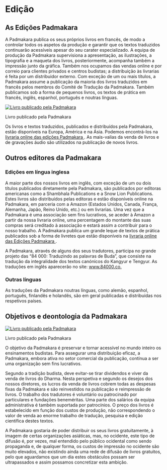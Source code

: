 ﻿#  Edição 

##  As Edições Padmakara 

A Padmakara publica os seus próprios livros em francês, de modo a controlar todos os aspetos da produção e garantir que os textos traduzidos continuarão acessíveis apesar do seu carater especializado. A equipa de produção da Padmakara supervisiona a apresentação, as ilustrações, a tipografia e a maqueta dos livros, posteriormente, acompanha também a impressão junto da gráfica. Também nos ocupamos das vendas online e por correio para clientes privados e centros budistas; a distribuição às livrarias é feita por um distribuidor externo. Com exceção de um ou mais títulos, a Padmakara assume a publicação da maioria dos livros traduzidos em francês pelos membros do Comité de Tradução da Padmakara. Também publicamos sob a forma de pequenos livros, os textos de prática em francês, inglês, espanhol, português e noutras línguas. 

[ ![Livro publicado pela Padmakara](/images/img_book_lettre_ami-150x150.jpg) ](/images/img_book_lettre_ami.jpg)

Livro publicado pela Padmakara 

Os livros e textos traduzidos, publicados e distribuídos pela Padmakara, estão disponíveis na Europa, América e na Ásia. Podemos encontrá-los na [ livraria online das edições Padmakara ](http://www.padmakara.com/) . As mais-valias da venda de livros e de gravações áudio são utilizados na publicação de novos livros. 

##  Outros editores da Padmakara 

###  Edições em língua inglesa 

A maior parte dos nossos livros em inglês, com exceção de um ou dois títulos publicados diretamente pela Padmakara, são publicados por editoras americanas como a Shambhala Publications e a Snow Lion Publications.   
Estes livros são distribuídos pelas editoras e estão disponíveis online na Padmakara, em parceria com a Amazon (Estados Unidos, Canada, França, Alemanha, Japão, Reino Unido, etc.) ou em livrarias. Uma vez que a Padmakara é uma associação sem fins lucrativos, se aceder à Amazon a partir da nossa livraria online, uma percentagem do montante das suas compras será creditado à associação e estará assim a contribuir para o nosso trabalho. A Padmakara publica um grande leque de textos de prática publicados sob a forma de livretes que estão disponíveis na [ livraria online das Edições Padmakara ](http://www.padmakara.com/) . 

A Padmakara, através de alguns dos seus tradutores, participa no grande projeto das “84 000: Traduzindo as palavras de Buda”, que consiste na tradução da integralidade dos textos canónicos do Kangyur e Tengyur. As traduções em inglês aparecerão no site: [ www.84000.co. ](http://www.84000.co/)

###  Outras línguas 

As traduções da Padmakara noutras línguas, como alemão, espanhol, português, finlandês e holandês, são em geral publicadas e distribuídas nos respetivos países. 

##  Objetivos e deontologia da Padmakara 

[ ![Livro publicado pela Padmakara](/images/img_book_37stances-150x150.jpg) ](/images/img_book_37stances.jpg)

Livro publicado pela Padmakara 

O objetivo da Padmakara é preservar e tornar acessível no mundo inteiro os ensinamentos budistas. Para assegurar uma distribuição eficaz, a Padmakara, embora ativa no setor comercial da publicação, contínua a ser uma organização sem fins lucrativos. 

Segundo a tradição budista, deve evitar-se tirar dividendos e viver da venda de livros do Dharma. Nesta perspetiva e segundo os desejos dos nossos diretores, os lucros da venda de livros cobrem todas as despesas fixas da Padmakara e são reinvestidos na publicação e reimpressão de livros. O trabalho dos tradutores é voluntário ou patrocinado por particulares e fundações beneméritas. Uma parte dos salários da equipa administrativa é também suportada por patrocínios. O preço dos livros é estabelecido em função dos custos de produção, não correspondendo o valor de venda ao enorme trabalho de tradução, pesquisa e edição científica destes textos. 

A Padmakara gostaria de poder distribuir os seus livros gratuitamente, à imagem de certas organizações asiáticas, mas, no ocidente, este tipo de difusão é, por vezes, mal entendido pelo público ocidental como sendo propaganda e, de qualquer forma, os custos de impressão no ocidente são muito elevados, não existindo ainda uma rede de difusão de livros gratuitos, pelo que aguardamos que um dia estes obstáculos possam ser ultrapassados e assim possamos concretizar esta ambição. 
